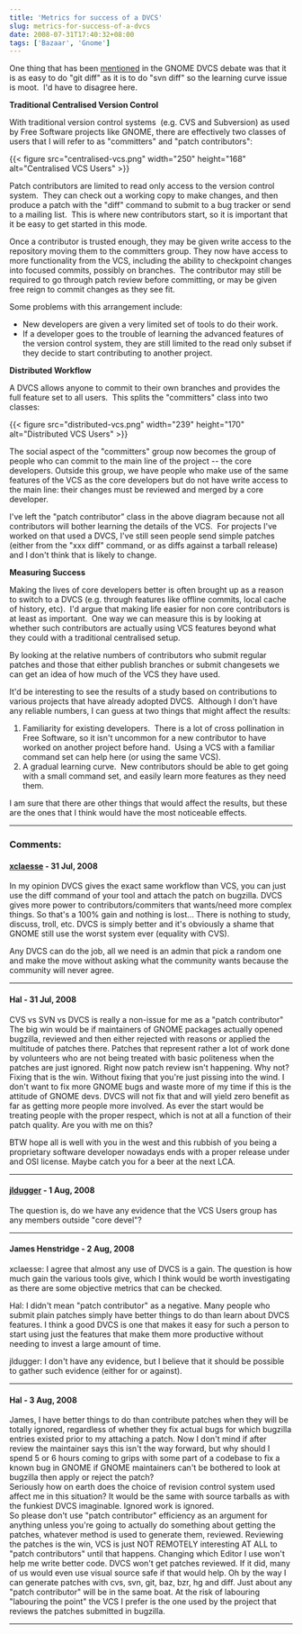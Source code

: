 ```yaml
---
title: 'Metrics for success of a DVCS'
slug: metrics-for-success-of-a-dvcs
date: 2008-07-31T17:40:32+08:00
tags: ['Bazaar', 'Gnome']
---
```


One thing that has been
[mentioned](http://blogs.gnome.org/xclaesse/2008/07/14/back-from-istanbul/)
in the GNOME DVCS debate was that it is as easy to do \"git diff\" as it
is to do \"svn diff\" so the learning curve issue is moot.  I\'d have to
disagree here.

**Traditional Centralised Version Control**

With traditional version control systems  (e.g. CVS and Subversion) as
used by Free Software projects like GNOME, there are effectively two
classes of users that I will refer to as \"committers\" and \"patch
contributors\":

{{< figure src="centralised-vcs.png" width="250" height="168"
        alt="Centralised VCS Users" >}}

Patch contributors are limited to read only access to the version
control system.  They can check out a working copy to make changes, and
then produce a patch with the \"diff\" command to submit to a bug
tracker or send to a mailing list.  This is where new contributors
start, so it is important that it be easy to get started in this mode.

Once a contributor is trusted enough, they may be given write access to
the repository moving them to the committers group. They now have access
to more functionality from the VCS, including the ability to checkpoint
changes into focused commits, possibly on branches.  The contributor may
still be required to go through patch review before committing, or may
be given free reign to commit changes as they see fit.

Some problems with this arrangement include:

-   New developers are given a very limited set of tools to do their
    work.
-   If a developer goes to the trouble of learning the advanced features
    of the version control system, they are still limited to the read
    only subset if they decide to start contributing to another project.

**Distributed Workflow**

A DVCS allows anyone to commit to their own branches and provides the
full feature set to all users.  This splits the \"committers\" class
into two classes:

{{< figure src="distributed-vcs.png" width="239" height="170"
        alt="Distributed VCS Users" >}}

The social aspect of the \"committers\" group now becomes the group of
people who can commit to the main line of the project -- the core
developers. Outside this group, we have people who make use of the same
features of the VCS as the core developers but do not have write access
to the main line: their changes must be reviewed and merged by a core
developer.

I\'ve left the \"patch contributor\" class in the above diagram because
not all contributors will bother learning the details of the VCS.  For
projects I\'ve worked on that used a DVCS, I\'ve still seen people send
simple patches (either from the \"xxx diff\" command, or as diffs
against a tarball release) and I don\'t think that is likely to change.

**Measuring Success**

Making the lives of core developers better is often brought up as a
reason to switch to a DVCS (e.g. through features like offline commits,
local cache of history, etc).  I\'d argue that making life easier for
non core contributors is at least as important.  One way we can measure
this is by looking at whether such contributors are actually using VCS
features beyond what they could with a traditional centralised setup.

By looking at the relative numbers of contributors who submit regular
patches and those that either publish branches or submit changesets we
can get an idea of how much of the VCS they have used.

It\'d be interesting to see the results of a study based on
contributions to various projects that have already adopted DVCS. 
Although I don\'t have any reliable numbers, I can guess at two things
that might affect the results:

1.  Familiarity for existing developers.  There is a lot of cross
    pollination in Free Software, so it isn\'t uncommon for a new
    contributor to have worked on another project before hand.  Using a
    VCS with a familiar command set can help here (or using the same
    VCS).
2.  A gradual learning curve.  New contributors should be able to get
    going with a small command set, and easily learn more features as
    they need them.

I am sure that there are other things that would affect the results, but
these are the ones that I think would have the most noticeable effects.

---
### Comments:
#### [xclaesse](http://blogs.gnome.org/xclaesse/) - <time datetime="2008-07-31 18:35:42">31 Jul, 2008</time>

In my opinion DVCS gives the exact same workflow than VCS, you can just
use the diff command of your tool and attach the patch on bugzilla. DVCS
gives more power to contributors/commiters that wants/need more complex
things. So that\'s a 100% gain and nothing is lost\... There is nothing
to study, discuss, troll, etc. DVCS is simply better and it\'s obviously
a shame that GNOME still use the worst system ever (equality with CVS).

Any DVCS can do the job, all we need is an admin that pick a random one
and make the move without asking what the community wants because the
community will never agree.

---
#### Hal - <time datetime="2008-07-31 19:41:50">31 Jul, 2008</time>

CVS vs SVN vs DVCS is really a non-issue for me as a \"patch
contributor\"\
The big win would be if maintainers of GNOME packages actually opened
bugzilla, reviewed and then either rejected with reasons or applied the
multitude of patches there. Patches that represent rather a lot of work
done by volunteers who are not being treated with basic politeness when
the patches are just ignored. Right now patch review isn\'t happening.
Why not? Fixing that is the win. Without fixing that you\'re just
pissing into the wind. I don\'t want to fix more GNOME bugs and waste
more of my time if this is the attitude of GNOME devs. DVCS will not fix
that and will yield zero benefit as far as getting more people more
involved. As ever the start would be treating people with the proper
respect, which is not at all a function of their patch quality. Are you
with me on this?

BTW hope all is well with you in the west and this rubbish of you being
a proprietary software developer nowadays ends with a proper release
under and OSI license. Maybe catch you for a beer at the next LCA.

---
#### [jldugger](http://jldugger.livejournal.com) - <time datetime="2008-08-01 01:31:16">1 Aug, 2008</time>

The question is, do we have any evidence that the VCS Users group has
any members outside \"core devel\"?

---
#### James Henstridge - <time datetime="2008-08-02 19:26:49">2 Aug, 2008</time>

xclaesse: I agree that almost any use of DVCS is a gain. The question is
how much gain the various tools give, which I think would be worth
investigating as there are some objective metrics that can be checked.

Hal: I didn\'t mean \"patch contributor\" as a negative. Many people who
submit plain patches simply have better things to do than learn about
DVCS features. I think a good DVCS is one that makes it easy for such a
person to start using just the features that make them more productive
without needing to invest a large amount of time.

jldugger: I don\'t have any evidence, but I believe that it should be
possible to gather such evidence (either for or against).

---
#### Hal - <time datetime="2008-08-03 01:13:08">3 Aug, 2008</time>

James, I have better things to do than contribute patches when they will
be totally ignored, regardless of whether they fix actual bugs for which
bugzilla entries existed prior to my attaching a patch. Now I don\'t
mind if after review the maintainer says this isn\'t the way forward,
but why should I spend 5 or 6 hours coming to grips with some part of a
codebase to fix a known bug in GNOME if GNOME maintainers can\'t be
bothered to look at bugzilla then apply or reject the patch?\
Seriously how on earth does the choice of revision control system used
affect me in this situation? It would be the same with source tarballs
as with the funkiest DVCS imaginable. Ignored work is ignored.\
So please don\'t use \"patch contributor\" efficiency as an argument for
anything unless you\'re going to actually do something about getting the
patches, whatever method is used to generate them, reviewed. Reviewing
the patches is the win, VCS is just NOT REMOTELY interesting AT ALL to
\"patch contributors\" until that happens. Changing which Editor I use
won\'t help me write better code. DVCS won\'t get patches reviewed. If
it did, many of us would even use visual source safe if that would help.
Oh by the way I can generate patches with cvs, svn, git, baz, bzr, hg
and diff. Just about any \"patch contributor\" will be in the same boat.
At the risk of labouring \"labouring the point\" the VCS I prefer is the
one used by the project that reviews the patches submitted in bugzilla.

---
